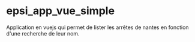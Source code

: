 # epsi_app_vue_simple

Application en vuejs qui permet de lister les arrêtes de nantes en fonction d'une recherche de leur nom.

